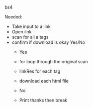 

bs4

Needed:
- Take input to a link
- Open link
- scan for all a tags
- confirm if download is okay Yes/No
  - Yes
  - for loop through the original scan
  - linkRes for each <a> tag
  - download each html file

  - No
  - Print thanks then break
